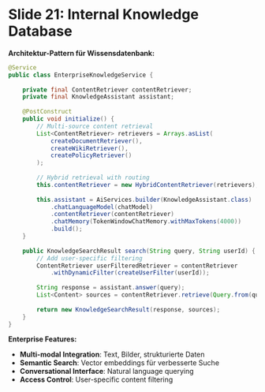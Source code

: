 # Slide 21: Internal Knowledge Database

**Architektur-Pattern für Wissensdatenbank:**
```java
@Service
public class EnterpriseKnowledgeService {
    
    private final ContentRetriever contentRetriever;
    private final KnowledgeAssistant assistant;
    
    @PostConstruct
    public void initialize() {
        // Multi-source content retrieval
        List<ContentRetriever> retrievers = Arrays.asList(
            createDocumentRetriever(),
            createWikiRetriever(),
            createPolicyRetriever()
        );
        
        // Hybrid retrieval with routing
        this.contentRetriever = new HybridContentRetriever(retrievers);
        
        this.assistant = AiServices.builder(KnowledgeAssistant.class)
            .chatLanguageModel(chatModel)
            .contentRetriever(contentRetriever)
            .chatMemory(TokenWindowChatMemory.withMaxTokens(4000))
            .build();
    }
    
    public KnowledgeSearchResult search(String query, String userId) {
        // Add user-specific filtering
        ContentRetriever userFilteredRetriever = contentRetriever
            .withDynamicFilter(createUserFilter(userId));
            
        String response = assistant.answer(query);
        List<Content> sources = contentRetriever.retrieve(Query.from(query));
        
        return new KnowledgeSearchResult(response, sources);
    }
}
```

**Enterprise Features:**
- **Multi-modal Integration**: Text, Bilder, strukturierte Daten
- **Semantic Search**: Vector embeddings für verbesserte Suche
- **Conversational Interface**: Natural language querying
- **Access Control**: User-specific content filtering
